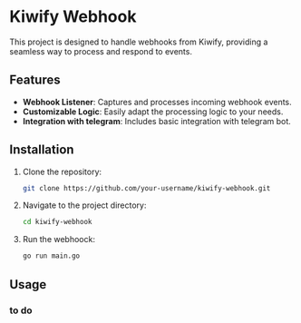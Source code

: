 # Kiwify Webhook

This project is designed to handle webhooks from Kiwify, providing a seamless way to process and respond to events.

## Features

- **Webhook Listener**: Captures and processes incoming webhook events.
- **Customizable Logic**: Easily adapt the processing logic to your needs.
- **Integration with telegram**: Includes basic integration with telegram bot.

## Installation

1. Clone the repository:
    ```bash
    git clone https://github.com/your-username/kiwify-webhook.git
    ```
2. Navigate to the project directory:
    ```bash
    cd kiwify-webhook
    ```
3. Run the webhoock:
    ```bash
    go run main.go
    ```

## Usage

### to do